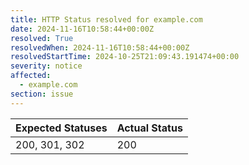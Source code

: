 ```yaml
---
title: HTTP Status resolved for example.com
date: 2024-11-16T10:58:44+00:00Z
resolved: True
resolvedWhen: 2024-11-16T10:58:44+00:00Z
resolvedStartTime: 2024-10-25T21:09:43.191474+00:00
severity: notice
affected:
  - example.com
section: issue
---
```


| Expected Statuses | Actual Status  |
|-------------------|----------------|
| 200, 301, 302 | 200 |
